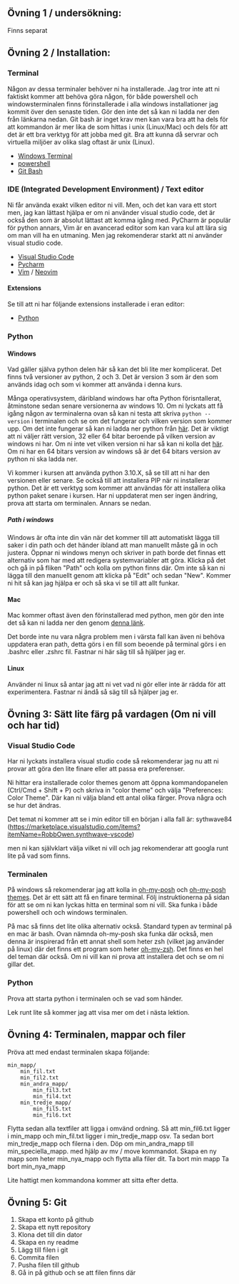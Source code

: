 ## Övning 1 / undersökning:

Finns separat

## Övning 2 / Installation:

### Terminal

Någon av dessa terminaler behöver ni ha installerade. Jag tror inte att ni faktiskt kommer att behöva göra någon, för både powershell och windowsterminalen finns förinstallerade i alla windows installationer jag kommit över den senaste tiden.
Gör den inte det så kan ni ladda ner den från länkarna nedan. Git bash är inget krav men kan vara bra att ha dels för att kommandon är mer lika de som hittas i unix (Linux/Mac) och dels för att det är ett bra verktyg för att jobba med git. Bra att kunna då servrar och virtuella miljöer av olika slag oftast är unix (Linux).

- [Windows Terminal](https://www.microsoft.com/en-us/p/windows-terminal/9n0dx20hk701?activetab=pivot:overviewtab)
- [powershell](https://docs.microsoft.com/en-us/powershell/scripting/install/installing-powershell?view=powershell-7.1)
- [Git Bash](https://git-scm.com/downloads)

### IDE (Integrated Development Environment) / Text editor

Ni får använda exakt vilken editor ni vill. Men, och det kan vara ett stort men, jag kan lättast hjälpa er om ni använder visual studio code, det är också den som är absolut lättast att komma igång med. PyCharm är populär för python annars, Vim är en avancerad editor som kan vara kul att lära sig om man vill ha en utmaning. Men jag rekomenderar starkt att ni använder visual studio code.

- [Visual Studio Code](https://code.visualstudio.com/download)
- [Pycharm](https://www.jetbrains.com/pycharm/download/#section=windows)
- [Vim](https://www.vim.org/download.php) / [Neovim](https://neovim.io/)

#### Extensions

Se till att ni har följande extensions installerade i eran editor:

- [Python](https://marketplace.visualstudio.com/items?itemName=ms-python.python)

### Python

#### Windows

Vad gäller själva python delen här så kan det bli lite mer komplicerat. Det finns två versioner av python, 2 och 3. Det är version 3 som är den som används idag och som vi kommer att använda i denna kurs.

Många operativsystem, däribland windows har ofta Python förisntallerat, åtminstone sedan senare versionerna av windows 10. Om ni lyckats att få igång någon av terminalerna ovan så kan ni testa att skriva `python --version` i terminalen och se om det fungerar och vilken version som kommer upp. Om det inte fungerar så kan ni ladda ner python från [här](https://www.python.org/downloads/windows/). Det är viktigt att ni väljer rätt version, 32 eller 64 bitar beroende på vilken version av windows ni har. Om ni inte vet vilken version ni har så kan ni kolla det [här](https://support.microsoft.com/en-us/help/13443/windows-which-operating-system). Om ni har en 64 bitars version av windows så är det 64 bitars version av python ni ska ladda ner.

Vi kommer i kursen att använda python 3.10.X, så se till att ni har den versionen eller senare. Se också till att installera PIP när ni installerar python. Det är ett verktyg som kommer att användas för att installera olika python paket senare i kursen. Har ni uppdaterat men ser ingen ändring, prova att starta om terminalen. Annars se nedan.

##### Path i windows

Windows är ofta inte din vän när det kommer till att automatiskt lägga till saker i din path och det händer ibland att man manuellt måste gå in och justera. Öppnar ni windows menyn och skriver in path borde det finnas ett alternativ som har med att redigera systemvariabler att göra. Klicka på det och gå in på fliken "Path" och kolla om python finns där. Om inte så kan ni lägga till den manuellt genom att klicka på "Edit" och sedan "New". Kommer ni hit så kan jag hjälpa er och så ska vi se till att allt funkar.

#### Mac

Mac kommer oftast även den förinstallerad med python, men gör den inte det så kan ni ladda ner den genom [denna länk](https://www.python.org/downloads/macos/).

Det borde inte nu vara några problem men i värsta fall kan även ni behöva uppdatera eran path, detta görs i en fill som beoende på terminal görs i en .bashrc eller .zshrc fil. Fastnar ni här säg till så hjälper jag er.

#### Linux

Använder ni linux så antar jag att ni vet vad ni gör eller inte är rädda för att experimentera. Fastnar ni ändå så säg till så hjälper jag er.

## Övning 3: Sätt lite färg på vardagen (Om ni vill och har tid)

### Visual Studio Code

Har ni lyckats installera visual studio code så rekomenderar jag nu att ni provar att göra den lite finare eller att passa era preferenser.

Ni hittar era installerade color themes genom att öppna kommandopanelen (Ctrl/Cmd + Shift + P) och skriva in "color theme" och välja "Preferences: Color Theme". Där kan ni välja bland ett antal olika färger. Prova några och se hur det ändras.

Det temat ni kommer att se i min editor till en början i alla fall är:
sythwave84 (https://marketplace.visualstudio.com/items?itemName=RobbOwen.synthwave-vscode)

men ni kan självklart välja vilket ni vill och jag rekomenderar att googla runt lite på vad som finns.

### Terminalen

På windows så rekomenderar jag att kolla in [oh-my-posh](https://ohmyposh.dev/docs/windows) och [oh-my-posh themes](https://ohmyposh.dev/docs/themes). Det är ett sätt att få en finare terminal. Följ instruktionerna på sidan för att se om ni kan lyckas hitta en terminal som ni vill. Ska funka i både powershell och och windows terminalen.

På mac så finns det lite olika alternativ också. Standard typen av terminal på en mac är bash. Ovan nämnda oh-my-posh ska funka där också, men denna är inspirerad från ett annat shell som heter zsh (vilket jag använder på linux) där det finns ett program som heter [oh-my-zsh](https://ohmyz.sh/). Det finns en hel del teman där också. Om ni vill kan ni prova att installera det och se om ni gillar det.

### Python

Prova att starta python i terminalen och se vad som händer.

Lek runt lite så kommer jag att visa mer om det i nästa lektion.

## Övning 4: Terminalen, mappar och filer

Pröva att med endast terminalen skapa följande:

```
min_mapp/
    min_fil.txt
    min_fil2.txt
    min_andra_mapp/
        min_fil3.txt
        min_fil4.txt
    min_tredje_mapp/
        min_fil5.txt
        min_fil6.txt
```

Flytta sedan alla textfiler att ligga i omvänd ordning. Så att min_fil6.txt ligger i min_mapp och min_fil.txt ligger i min_tredje_mapp osv.
Ta sedan bort min_tredje_mapp och filerna i den.
Döp om min_andra_mapp till min_speciella_mapp. med hjälp av mv / move kommandot.
Skapa en ny mapp som heter min_nya_mapp och flytta alla filer dit.
Ta bort min mapp
Ta bort min_nya_mapp

Lite hattigt men kommandona kommer att sitta efter detta.

## Övning 5: Git

1. Skapa ett konto på github
2. Skapa ett nytt repository
3. Klona det till din dator
4. Skapa en ny readme
5. Lägg till filen i git
6. Commita filen
7. Pusha filen till github
8. Gå in på github och se att filen finns där

